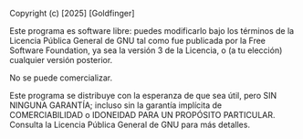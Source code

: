 Copyright (c) [2025] [Goldfinger]

Este programa es software libre: puedes modificarlo
bajo los términos de la Licencia Pública General de GNU tal como fue
publicada por la Free Software Foundation, ya sea la versión 3 de la
Licencia, o (a tu elección) cualquier versión posterior.

No se puede comercializar.

Este programa se distribuye con la esperanza de que sea útil, pero SIN
NINGUNA GARANTÍA; incluso sin la garantía implícita de COMERCIABILIDAD o
IDONEIDAD PARA UN PROPÓSITO PARTICULAR. Consulta la Licencia Pública
General de GNU para más detalles.